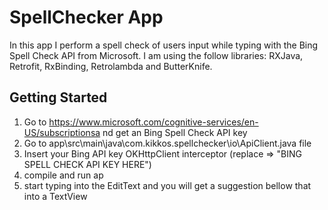 # SpellChecker App

In this app I perform a spell check of users input while typing with the Bing Spell Check API from Microsoft.
I am using the follow libraries: RXJava, Retrofit, RxBinding, Retrolambda and ButterKnife.

## Getting Started

1. Go to https://www.microsoft.com/cognitive-services/en-US/subscriptionsa nd get an Bing Spell Check API key
2. Go to app\src\main\java\com.kikkos.spellchecker\io\ApiClient.java file
3. Insert your Bing API key OKHttpClient interceptor (replace => "BING SPELL CHECK API KEY HERE")
4. compile and run ap
5. start typing into the EditText and you will get a suggestion bellow that into a TextView